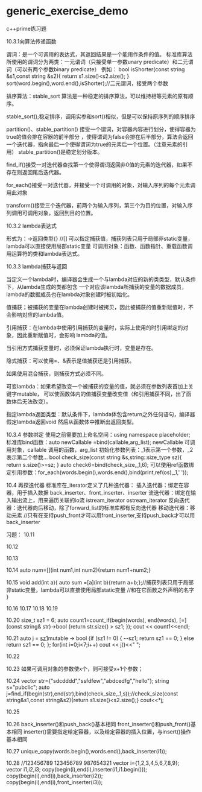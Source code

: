 # generic_exercise_demo
c++prime练习题

10.3.1向算法传递函数

谓词：是一个可调用的表达式，其返回结果是一个能用作条件的值。
标准库算法所使用的谓词分为两类：一元谓词（只接受单一参数unary predicate）和二元谓词（可以有两个参数binary predicate）
例如：
bool isShorter(const string &s1,const string &s2){
  return s1.size()<s2.size();
}
sort(word.begin(),word.end(),isShorter);//二元谓词，接受两个参数

排序算法：stable_sort 算法是一种稳定的排序算法，可以维持相等元素的原有顺序。

stable_sort();稳定排序，调用实参和sort()相似，但是可以保持原序列的顺序排序

partition()、stable_partition() 接受一个谓词，对容器内容进行划分，使得容器为true的值会排在容器的前半部分
，使得谓词为false会排在后半部分，算法会返回一个迭代器，指向最后一个使得谓词为true的元素后一个位置。（注意元素的引用）
stable_partition()是稳定划分版本。

find_if()接受一对迭代器查找第一个使得谓词返回非0值的元素的迭代器，如果不存在则返回尾后迭代器。

for_each()接受一对迭代器，并接受一个可调用的对象，对输入序列的每个元素调用此对象

transform()接受三个迭代器，前两个为输入序列，第三个为目的位置，对输入序列调用可调用对象，返回到目的位置。

10.3.2 lambda表达式

形式为：[](形参)->返回类型{} //[] 可以指定捕获值，捕获列表只用于局部非static变量，lambda可以直接使用局部static变量
可调用对象：函数、函数指针、重载函数调用运算符的类和lambda表达式。

10.3.3 lambda捕获与返回

当定义一个lambda时，编译器会生成一个与lambda对应的新的类类型，默认条件下，从lambda生成的类都包含
一个对应该lambda所捕获的变量的数据成员，lambda的数据成员也在lambda对象创建时被初始化。

值捕获；被捕获的变量在lambda创建时被拷贝，因此被捕获的值重新赋值时，不会影响对应的lambda值。

引用捕获：在lambda中使用引用捕获的变量时，实际上使用的时引用绑定的对象，因此重新赋值时，会影响
lambda的值。

当引用方式捕获变量时，必须保证lambda执行时，变量是存在。

隐式捕获：可以使用=、&表示是值捕获还是引用捕获。

如果使用混合捕获，则捕获方式必须不同。

可变lambda：如果希望改变一个被捕获的变量的值，就必须在参数列表首加上关键字mutable，
可以使函数体内的值捕获变量改变值（和引用捕获不同，出了函数体后无法改变）。

指定lambda返回类型：默认条件下，lambda体包含return之外任何语句，编译器假定lambda返回void
然后从函数体中推断出返回类型。

10.3.4 参数绑定
使用之前需要加上命名空间：using namespace placeholder;
标准库bind函数：auto newCallable =bind(callable,arg_list);
newCallable 可调用对象，callable 调用的函数，arg_list 初始化参数列表：_1表示第一个参数，_2表示第二个参数...
	bool check_size(const string &s,string::size_type sz){
	return s.size()>=sz;
	}
auto check6=bind(check_size,_1,6);
可以使用ref函数绑定引用参数：for_each(words.begin(),words.end(),bind(print,ref(os),_1,' '));


10.4 再探迭代器
标准库在_iterator定义了几种迭代器：
插入迭代器：绑定在容器，用于插入数据	back_inserter、front_inserter、inserter
流迭代器：绑定在输入输出流上，用来遍历关联的io流 istream_iterator ostream_iterator
反向迭代器：迭代器向后移动，除了forward_list的标准库都有反向迭代器
移动迭代器：移动元素
//只有在支持push_front才可以用front_inserter,支持push_back才可以用back_inserter












习题：
10.11

10.12

10.13

10.14	auto num=[](int num1,int num2){return num1+num2;}
		

10.15	void add(int a){
			 auto sum =[a](int b){return a+b;};//捕获列表只用于局部非static变量，lambda可以直接使用局部static变量
			 //和在它函数之外声明的名字
		}
		
10.16 10.17 10.18 10.19

10.20	size_t sz1 = 6;
	auto count1=count_if(begin(words), end(words), [=](const string& str)->bool {return str.size() > sz1; });
	cout << count1<<endl;

10.21
	auto j = [sz1]()mutable -> bool {if (sz1 != 0) { --sz1; return sz1 == 0; } else return sz1 == 0; };
	for(int i=0;i<7;i++)
	cout << j()<<" ";
	
10.22

10.23 如果可调用对象的参数使x个，则可接受x+1个参数；

10.24 	vector<string> str={"sdcdddd","ssfdfew","abdcedfg","hello"};
		string s="pubclic";
		auto j=find_if(begin(str),end(str),bind(check_size,_1,s));//check_size(const string&s1,const string&s2){return s1.size()<s2.size();}
		cout<<*j;

10.25	

10.26	back_inserter()和push_back()基本相同
		front_inserter()和push_front()基本相同
		inserter()需要指定给定容器，以及给定容器的插入位置，与insert()操作基本相同

10.27	unique_copy(words.begin(),words.end(),back_inserter(i1));

10.28 	//123456789 123456789 987654321
		vector<int> i={1,2,3,4,5,6,7,8,9};
		vector<int> i1,i2,i3;
		copy(begin(i),end(i),inserter(i1,i1.begin()));
		copy(begin(i),end(i),back_inserter(i2));
		copy(begin(i),end(i),front_inserter(i3));
		







		
